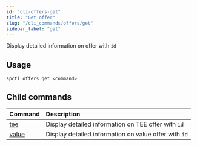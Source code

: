 ```yaml
---
id: "cli-offers-get"
title: "Get offer"
slug: "/cli_commands/offers/get"
sidebar_label: "get"
---
```


Display detailed information on offer with `id`

## Usage

```
spctl offers get <command>
```

## Child commands

|**Command**|**Description**|
| :- | :- |
|[tee](/testnet/cli/commands/offers/get/tee)|Display detailed information on TEE offer with `id`|
|[value](/testnet/cli/commands/offers/get/value)|Display detailed information on value offer with `id`|